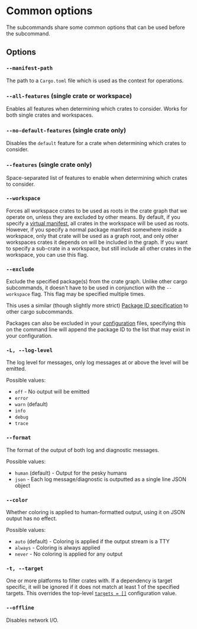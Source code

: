 # Common options

The subcommands share some common options that can be used before the subcommand.

## Options

### `--manifest-path`

The path to a `Cargo.toml` file which is used as the context for operations.

### `--all-features` (single crate or workspace)

Enables all features when determining which crates to consider. Works for both single crates and workspaces.

### `--no-default-features` (single crate only)

Disables the `default` feature for a crate when determining which crates to consider.

### `--features` (single crate only)

Space-separated list of features to enable when determining which crates to consider.

### `--workspace`

Forces all workspace crates to be used as roots in the crate graph that we operate on, unless they are excluded by other means. By default, if you specify a [virtual manifest](https://doc.rust-lang.org/cargo/reference/manifest.html#virtual-manifest), all crates in the workspace will be used as roots. However, if you specify a normal package manifest somewhere inside a workspace, only that crate will be used as a graph root, and only other workspaces crates it depends on will be included in the graph. If you want to specify a sub-crate in a workspace, but still include all other crates in the workspace, you can use this flag.

### `--exclude`

Exclude the specified package(s) from the crate graph. Unlike other cargo subcommands, it doesn't have to be used in conjunction with the `--workspace` flag. This flag may be specified multiple times.

This uses a similar (though slightly more strict) [Package ID specification](https://doc.rust-lang.org/cargo/commands/cargo-pkgid.html) to other cargo subcommands.

Packages can also be excluded in your [configuration](../checks/cfg.md#the-exclude-field-optional) files, specifying this on the command line will append the package ID to the list that may exist in your configuration.

### `-L, --log-level`

The log level for messages, only log messages at or above the level will be emitted.

Possible values:

* `off` - No output will be emitted
* `error`
* `warn` (default)
* `info`
* `debug`
* `trace`

### `--format`

The format of the output of both log and diagnostic messages.

Possible values:

* `human` (default) - Output for the pesky humans
* `json` - Each log message/diagnostic is outputted as a single line JSON object

### `--color`

Whether coloring is applied to human-formatted output, using it on JSON output has no effect.

Possible values:

* `auto` (default) - Coloring is applied if the output stream is a TTY
* `always` - Coloring is always applied
* `never` - No coloring is applied for any output

### `-t, --target`

One or more platforms to filter crates with. If a dependency is target specific, it will be ignored if it does not match at least 1 of the specified targets. This overrides the top-level [`targets = []`](../checks/cfg.md) configuration value.

### `--offline`

Disables network I/O.

